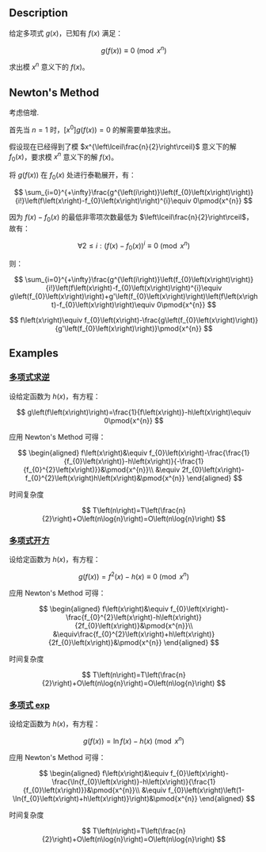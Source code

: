 ## Description

给定多项式 $g\left(x\right)$，已知有 $f\left(x\right)$ 满足：

$$
g\left(f\left(x\right)\right)\equiv 0\pmod{x^{n}}
$$

求出模 $x^{n}$ 意义下的 $f\left(x\right)$。

## Newton's Method

考虑倍增.

首先当 $n=1$ 时，$\left[x^{0}\right]g\left(f\left(x\right)\right)=0$ 的解需要单独求出。

假设现在已经得到了模 $x^{\left\lceil\frac{n}{2}\right\rceil}$ 意义下的解 $f_{0}\left(x\right)$，要求模 $x^{n}$ 意义下的解 $f\left(x\right)$。

将 $g\left(f\left(x\right)\right)$ 在 $f_{0}\left(x\right)$ 处进行泰勒展开，有：

$$
\sum_{i=0}^{+\infty}\frac{g^{\left(i\right)}\left(f_{0}\left(x\right)\right)}{i!}\left(f\left(x\right)-f_{0}\left(x\right)\right)^{i}\equiv 0\pmod{x^{n}}
$$

因为 $f\left(x\right)-f_{0}\left(x\right)$ 的最低非零项次数最低为 $\left\lceil\frac{n}{2}\right\rceil$，故有：

$$
\forall 2\leqslant i:\left(f\left(x\right)-f_{0}\left(x\right)\right)^{i}\equiv 0\pmod{x^{n}}
$$

则：

$$
\sum_{i=0}^{+\infty}\frac{g^{\left(i\right)}\left(f_{0}\left(x\right)\right)}{i!}\left(f\left(x\right)-f_{0}\left(x\right)\right)^{i}\equiv g\left(f_{0}\left(x\right)\right)+g'\left(f_{0}\left(x\right)\right)\left(f\left(x\right)-f_{0}\left(x\right)\right)\equiv 0\pmod{x^{n}}
$$

$$
f\left(x\right)\equiv f_{0}\left(x\right)-\frac{g\left(f_{0}\left(x\right)\right)}{g'\left(f_{0}\left(x\right)\right)}\pmod{x^{n}}
$$

## Examples

### <span id="inv">[多项式求逆](../poly-inv)</span>

设给定函数为 $h\left(x\right)$，有方程：

$$
g\left(f\left(x\right)\right)=\frac{1}{f\left(x\right)}-h\left(x\right)\equiv 0\pmod{x^{n}}
$$

应用 Newton's Method 可得：

$$
\begin{aligned}
    f\left(x\right)&\equiv f_{0}\left(x\right)-\frac{\frac{1}{f_{0}\left(x\right)}-h\left(x\right)}{-\frac{1}{f_{0}^{2}\left(x\right)}}&\pmod{x^{n}}\\
    &\equiv 2f_{0}\left(x\right)-f_{0}^{2}\left(x\right)h\left(x\right)&\pmod{x^{n}}
\end{aligned}
$$

时间复杂度

$$
T\left(n\right)=T\left(\frac{n}{2}\right)+O\left(n\log{n}\right)=O\left(n\log{n}\right)
$$

### <span id="sqrt">[多项式开方](../poly-sqrt)</span>

设给定函数为 $h\left(x\right)$，有方程：

$$
g\left(f\left(x\right)\right)=f^{2}\left(x\right)-h\left(x\right)\equiv 0\pmod{x^{n}}
$$

应用 Newton's Method 可得：

$$
\begin{aligned}
    f\left(x\right)&\equiv f_{0}\left(x\right)-\frac{f_{0}^{2}\left(x\right)-h\left(x\right)}{2f_{0}\left(x\right)}&\pmod{x^{n}}\\
    &\equiv\frac{f_{0}^{2}\left(x\right)+h\left(x\right)}{2f_{0}\left(x\right)}&\pmod{x^{n}}
\end{aligned}
$$

时间复杂度

$$
T\left(n\right)=T\left(\frac{n}{2}\right)+O\left(n\log{n}\right)=O\left(n\log{n}\right)
$$

### <span id="exp">[多项式 exp](../poly-exp)</span>

设给定函数为 $h\left(x\right)$，有方程：

$$
g\left(f\left(x\right)\right)=\ln{f\left(x\right)}-h\left(x\right)\pmod{x^{n}}
$$

应用 Newton's Method 可得：

$$
\begin{aligned}
    f\left(x\right)&\equiv f_{0}\left(x\right)-\frac{\ln{f_{0}\left(x\right)}-h\left(x\right)}{\frac{1}{f_{0}\left(x\right)}}&\pmod{x^{n}}\\
    &\equiv f_{0}\left(x\right)\left(1-\ln{f_{0}\left(x\right)+h\left(x\right)}\right)&\pmod{x^{n}}
\end{aligned}
$$

时间复杂度

$$
T\left(n\right)=T\left(\frac{n}{2}\right)+O\left(n\log{n}\right)=O\left(n\log{n}\right)
$$

